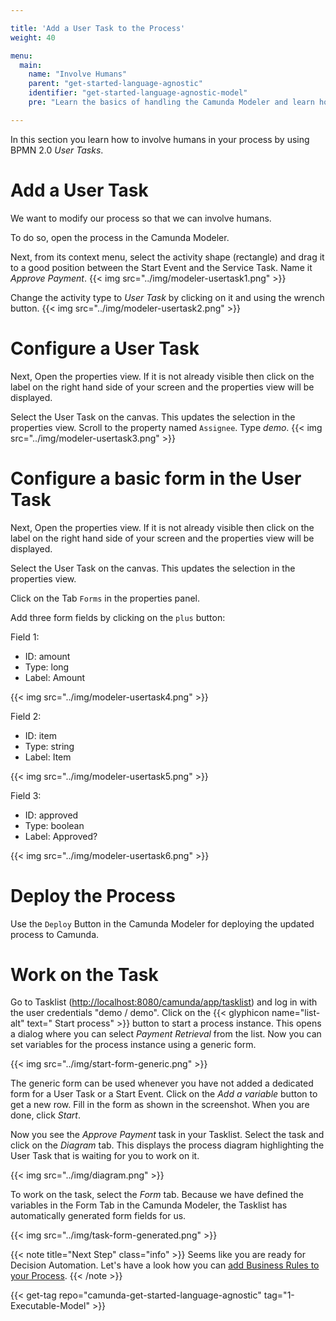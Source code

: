 ```yaml
---

title: 'Add a User Task to the Process'
weight: 40

menu:
  main:
    name: "Involve Humans"
    parent: "get-started-language-agnostic"
    identifier: "get-started-language-agnostic-model"
    pre: "Learn the basics of handling the Camunda Modeler and learn how to model and configure a fully executable process."

---
```


In this section you learn how to involve humans in your process by using BPMN 2.0 *User Tasks*.

# Add a User Task
We want to modify our process so that we can involve humans.

To do so, open the process in the Camunda Modeler.

Next, from its context menu, select the activity shape (rectangle) and drag it to a good position between the Start Event and the Service Task. Name it *Approve Payment*.
{{< img src="../img/modeler-usertask1.png" >}}

Change the activity type to *User Task* by clicking on it and using the wrench button.
{{< img src="../img/modeler-usertask2.png" >}}

# Configure a User Task

Next, Open the properties view. If it is not already visible then click on the label on the right hand side of your screen and the properties view will be displayed.

Select the User Task on the canvas. This updates the selection in the properties view. Scroll to the property named `Assignee`.
Type *demo*.
{{< img src="../img/modeler-usertask3.png" >}}

# Configure a basic form in the User Task
Next, Open the properties view. If it is not already visible then click on the label on the right hand side of your screen and the properties view will be displayed.

Select the User Task on the canvas. This updates the selection in the properties view.

Click on the Tab `Forms` in the properties panel.

Add three form fields by clicking on the `plus` button:

Field 1:

  * ID: amount
  * Type: long
  * Label: Amount

{{< img src="../img/modeler-usertask4.png" >}}

Field 2:

  * ID: item
  * Type: string
  * Label: Item

{{< img src="../img/modeler-usertask5.png" >}}

Field 3:

  * ID: approved
  * Type: boolean
  * Label: Approved?

{{< img src="../img/modeler-usertask6.png" >}}

# Deploy the Process

Use the `Deploy` Button in the Camunda Modeler for deploying the updated process to Camunda.

# Work on the Task

Go to Tasklist ([http://localhost:8080/camunda/app/tasklist](http://localhost:8080/camunda/app/tasklist)) and log in with the user credentials "demo / demo".
Click on the {{< glyphicon name="list-alt" text=" Start process" >}} button to start a process instance. This opens a dialog where you can select *Payment Retrieval* from the list. Now you can set variables for the process instance using a generic form.

{{< img src="../img/start-form-generic.png" >}}

The generic form can be used whenever you have not added a dedicated form for a User Task or a Start Event.
Click on the *Add a variable* button to get a new row. Fill in the form as shown in the screenshot. When you are done, click *Start*.


Now you see the *Approve Payment* task in your Tasklist. Select the task and click on the *Diagram* tab. This displays the process diagram highlighting the User Task that is waiting for you to work on it.

{{< img src="../img/diagram.png" >}}

To work on the task, select the *Form* tab. Because we have defined the variables in the Form Tab in the Camunda Modeler, the Tasklist has automatically generated form fields for us.

{{< img src="../img/task-form-generated.png" >}}

{{< note title="Next Step" class="info" >}}
Seems like you are ready for Decision Automation. Let's have a look how you can [add Business Rules to your Process](xx).
{{< /note >}}

{{< get-tag repo="camunda-get-started-language-agnostic" tag="1-Executable-Model" >}}
